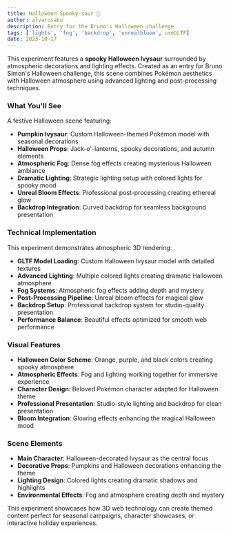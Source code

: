 ```yaml
---
title: Halloween Spooky-saur 🎃
author: alvarosabu
description: Entry for the Bruno's Halloween challenge
tags: ['lights', 'fog', 'backdrop', 'unrealbloom', useGLTF]
date: 2023-10-17
---
```


This experiment features a **spooky Halloween Ivysaur** surrounded by atmospheric decorations and lighting effects. Created as an entry for Bruno Simon's Halloween challenge, this scene combines Pokémon aesthetics with Halloween atmosphere using advanced lighting and post-processing techniques.

### What You'll See

A festive Halloween scene featuring:

- **Pumpkin Ivysaur**: Custom Halloween-themed Pokémon model with seasonal decorations
- **Halloween Props**: Jack-o'-lanterns, spooky decorations, and autumn elements
- **Atmospheric Fog**: Dense fog effects creating mysterious Halloween ambiance
- **Dramatic Lighting**: Strategic lighting setup with colored lights for spooky mood
- **Unreal Bloom Effects**: Professional post-processing creating ethereal glow
- **Backdrop Integration**: Curved backdrop for seamless background presentation

### Technical Implementation

This experiment demonstrates atmospheric 3D rendering:

- **GLTF Model Loading**: Custom Halloween Ivysaur model with detailed textures
- **Advanced Lighting**: Multiple colored lights creating dramatic Halloween atmosphere
- **Fog Systems**: Atmospheric fog effects adding depth and mystery
- **Post-Processing Pipeline**: Unreal bloom effects for magical glow
- **Backdrop Setup**: Professional backdrop system for studio-quality presentation
- **Performance Balance**: Beautiful effects optimized for smooth web performance

### Visual Features

- **Halloween Color Scheme**: Orange, purple, and black colors creating spooky atmosphere
- **Atmospheric Effects**: Fog and lighting working together for immersive experience
- **Character Design**: Beloved Pokémon character adapted for Halloween theme
- **Professional Presentation**: Studio-style lighting and backdrop for clean presentation
- **Bloom Integration**: Glowing effects enhancing the magical Halloween mood

### Scene Elements

- **Main Character**: Halloween-decorated Ivysaur as the central focus
- **Decorative Props**: Pumpkins and Halloween decorations enhancing the theme
- **Lighting Design**: Colored lights creating dramatic shadows and highlights
- **Environmental Effects**: Fog and atmosphere creating depth and mystery

This experiment showcases how 3D web technology can create themed content perfect for seasonal campaigns, character showcases, or interactive holiday experiences.

